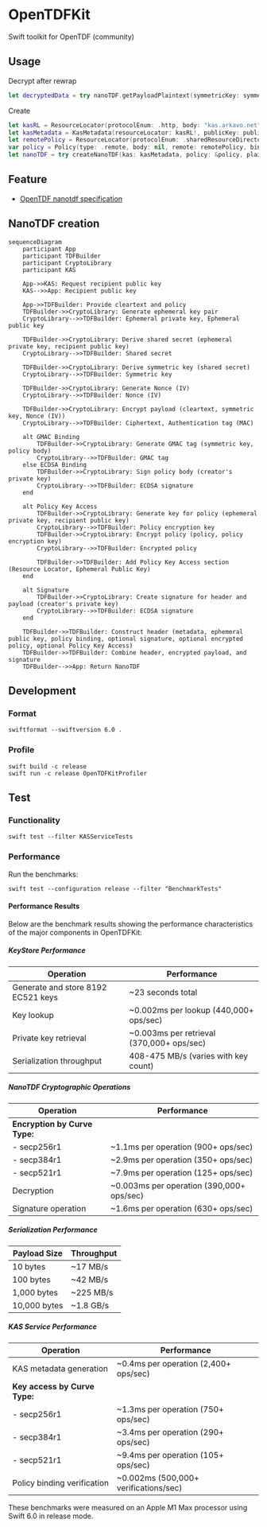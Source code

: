 # OpenTDFKit

Swift toolkit for OpenTDF (community)

## Usage

Decrypt after rewrap

```swift
let decryptedData = try nanoTDF.getPayloadPlaintext(symmetricKey: symmetricKey)
```

Create

```swift
let kasRL = ResourceLocator(protocolEnum: .http, body: "kas.arkavo.net")
let kasMetadata = KasMetadata(resourceLocator: kasRL!, publicKey: publicKey, curve: .secp256r1)
let remotePolicy = ResourceLocator(protocolEnum: .sharedResourceDirectory, body: "5Cqk3ERPToSMuY8UoKJtcmo4fs1iVyQpq6ndzWzpzWezAF1W")
var policy = Policy(type: .remote, body: nil, remote: remotePolicy, binding: nil)
let nanoTDF = try createNanoTDF(kas: kasMetadata, policy: &policy, plaintext: "hello".data(using: .utf8)!)
```

## Feature

- [OpenTDF nanotdf specification](https://github.com/opentdf/spec/tree/main/schema/nanotdf)

## NanoTDF creation

```mermaid
sequenceDiagram
    participant App
    participant TDFBuilder
    participant CryptoLibrary
    participant KAS

    App->>KAS: Request recipient public key
    KAS-->>App: Recipient public key

    App->>TDFBuilder: Provide cleartext and policy
    TDFBuilder->>CryptoLibrary: Generate ephemeral key pair
    CryptoLibrary-->>TDFBuilder: Ephemeral private key, Ephemeral public key

    TDFBuilder->>CryptoLibrary: Derive shared secret (ephemeral private key, recipient public key)
    CryptoLibrary-->>TDFBuilder: Shared secret

    TDFBuilder->>CryptoLibrary: Derive symmetric key (shared secret)
    CryptoLibrary-->>TDFBuilder: Symmetric key

    TDFBuilder->>CryptoLibrary: Generate Nonce (IV)
    CryptoLibrary-->>TDFBuilder: Nonce (IV)

    TDFBuilder->>CryptoLibrary: Encrypt payload (cleartext, symmetric key, Nonce (IV))
    CryptoLibrary-->>TDFBuilder: Ciphertext, Authentication tag (MAC)

    alt GMAC Binding
        TDFBuilder->>CryptoLibrary: Generate GMAC tag (symmetric key, policy body)
        CryptoLibrary-->>TDFBuilder: GMAC tag
    else ECDSA Binding
        TDFBuilder->>CryptoLibrary: Sign policy body (creator's private key)
        CryptoLibrary-->>TDFBuilder: ECDSA signature
    end

    alt Policy Key Access
        TDFBuilder->>CryptoLibrary: Generate key for policy (ephemeral private key, recipient public key)
        CryptoLibrary-->>TDFBuilder: Policy encryption key
        TDFBuilder->>CryptoLibrary: Encrypt policy (policy, policy encryption key)
        CryptoLibrary-->>TDFBuilder: Encrypted policy

        TDFBuilder->>TDFBuilder: Add Policy Key Access section (Resource Locator, Ephemeral Public Key)
    end

    alt Signature
        TDFBuilder->>CryptoLibrary: Create signature for header and payload (creator's private key)
        CryptoLibrary-->>TDFBuilder: ECDSA signature
    end

    TDFBuilder->>TDFBuilder: Construct header (metadata, ephemeral public key, policy binding, optional signature, optional encrypted policy, optional Policy Key Access)
    TDFBuilder->>TDFBuilder: Combine header, encrypted payload, and signature
    TDFBuilder-->>App: Return NanoTDF
```

## Development

### Format

```shell
swiftformat --swiftversion 6.0 .
```

### Profile

```shell
swift build -c release
swift run -c release OpenTDFKitProfiler
```

## Test

### Functionality

```shell
swift test --filter KASServiceTests
```

### Performance

Run the benchmarks:

```shell
swift test --configuration release --filter "BenchmarkTests"
```

#### Performance Results

Below are the benchmark results showing the performance characteristics of the major components in OpenTDFKit:

##### KeyStore Performance

| Operation | Performance |
|-----------|------------|
| Generate and store 8192 EC521 keys | ~23 seconds total |
| Key lookup | ~0.002ms per lookup (440,000+ ops/sec) |
| Private key retrieval | ~0.003ms per retrieval (370,000+ ops/sec) |
| Serialization throughput | 408-475 MB/s (varies with key count) |

##### NanoTDF Cryptographic Operations

| Operation | Performance |
|-----------|------------|
| **Encryption by Curve Type:** | |
| - secp256r1 | ~1.1ms per operation (900+ ops/sec) |
| - secp384r1 | ~2.9ms per operation (350+ ops/sec) |
| - secp521r1 | ~7.9ms per operation (125+ ops/sec) |
| Decryption | ~0.003ms per operation (390,000+ ops/sec) |
| Signature operation | ~1.6ms per operation (630+ ops/sec) |

##### Serialization Performance

| Payload Size | Throughput |
|--------------|------------|
| 10 bytes | ~17 MB/s |
| 100 bytes | ~42 MB/s |
| 1,000 bytes | ~225 MB/s |
| 10,000 bytes | ~1.8 GB/s |

##### KAS Service Performance

| Operation | Performance |
|-----------|------------|
| KAS metadata generation | ~0.4ms per operation (2,400+ ops/sec) |
| **Key access by Curve Type:** | |
| - secp256r1 | ~1.3ms per operation (750+ ops/sec) |
| - secp384r1 | ~3.4ms per operation (290+ ops/sec) |
| - secp521r1 | ~9.4ms per operation (105+ ops/sec) |
| Policy binding verification | ~0.002ms (500,000+ verifications/sec) |

These benchmarks were measured on an Apple M1 Max processor using Swift 6.0 in release mode.


